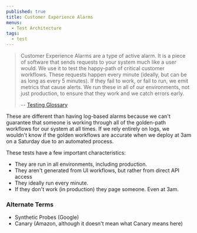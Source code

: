 ```yaml
---
published: true
title: Customer Experience Alarms
menus:
  - Test Architecture
tags:
  - test
---
```


> Customer Experience Alarms are a type of active alarm. It is a piece of software that sends requests to your system much like a user would. We use it to test the happy-path of critical customer workflows. These requests happen every minute (ideally, but can be as long as every 5 minutes). If they fail to work, or fail to run, we emit metrics that cause alerts. We run these in all of our environments, not just production, to ensure that they work and we catch errors early.
>
> -- [Testing Glossary](../glossary#customer-experience-alarms)

These are different than having log-based alarms because we can't guarantee that someone is working through all of the golden-path workflows for our system at all times. If we rely entirely on logs, we wouldn't know if the golden workflows are accurate when we deploy at 3am on a Saturday due to an automated process.

These tests have a few important characteristics:

- They are run in all environments, including production.
- They aren't generated from UI workflows, but rather from direct API access
- They ideally run every minute.
- If they don't work (in production) they page someone. Even at 3am.

### Alternate Terms

- Synthetic Probes (Google)
- Canary (Amazon, although it doesn't mean what Canary means here)
